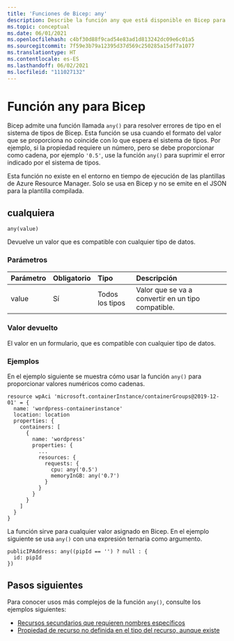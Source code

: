 ```yaml
---
title: 'Funciones de Bicep: any'
description: Describe la función any que está disponible en Bicep para convertir tipos.
ms.topic: conceptual
ms.date: 06/01/2021
ms.openlocfilehash: c4bf30d88f9cad54e83ad1d813242dc09e6c01a5
ms.sourcegitcommit: 7f59e3b79a12395d37d569c250285a15df7a1077
ms.translationtype: HT
ms.contentlocale: es-ES
ms.lasthandoff: 06/02/2021
ms.locfileid: "111027132"
---
```

# <a name="any-function-for-bicep"></a>Función any para Bicep

Bicep admite una función llamada `any()` para resolver errores de tipo en el sistema de tipos de Bicep. Esta función se usa cuando el formato del valor que se proporciona no coincide con lo que espera el sistema de tipos. Por ejemplo, si la propiedad requiere un número, pero se debe proporcionar como cadena, por ejemplo `'0.5'`, use la función `any()` para suprimir el error indicado por el sistema de tipos.

Esta función no existe en el entorno en tiempo de ejecución de las plantillas de Azure Resource Manager. Solo se usa en Bicep y no se emite en el JSON para la plantilla compilada.

## <a name="any"></a>cualquiera

`any(value)`

Devuelve un valor que es compatible con cualquier tipo de datos.

### <a name="parameters"></a>Parámetros

| Parámetro | Obligatorio | Tipo | Descripción |
|:--- |:--- |:--- |:--- |
| value | Sí | Todos los tipos | Valor que se va a convertir en un tipo compatible. |

### <a name="return-value"></a>Valor devuelto

El valor en un formulario, que es compatible con cualquier tipo de datos.

### <a name="examples"></a>Ejemplos

En el ejemplo siguiente se muestra cómo usar la función `any()` para proporcionar valores numéricos como cadenas.

```bicep
resource wpAci 'microsoft.containerInstance/containerGroups@2019-12-01' = {
  name: 'wordpress-containerinstance'
  location: location
  properties: {
    containers: [
      {
        name: 'wordpress'
        properties: {
          ...
          resources: {
            requests: {
              cpu: any('0.5')
              memoryInGB: any('0.7')
            }
          }
        }
      }
    ]
  }
}
```

La función sirve para cualquier valor asignado en Bicep. En el ejemplo siguiente se usa `any()` con una expresión ternaria como argumento.

```bicep
publicIPAddress: any((pipId == '') ? null : {
  id: pipId
})
```

## <a name="next-steps"></a>Pasos siguientes

Para conocer usos más complejos de la función `any()`, consulte los ejemplos siguientes:

* [Recursos secundarios que requieren nombres específicos](https://github.com/Azure/bicep/blob/main/docs/examples/201/api-management-create-all-resources/main.bicep#L246)
* [Propiedad de recurso no definida en el tipo del recurso, aunque existe](https://github.com/Azure/bicep/blob/main/docs/examples/201/log-analytics-with-solutions-and-diagnostics/main.bicep#L26)

